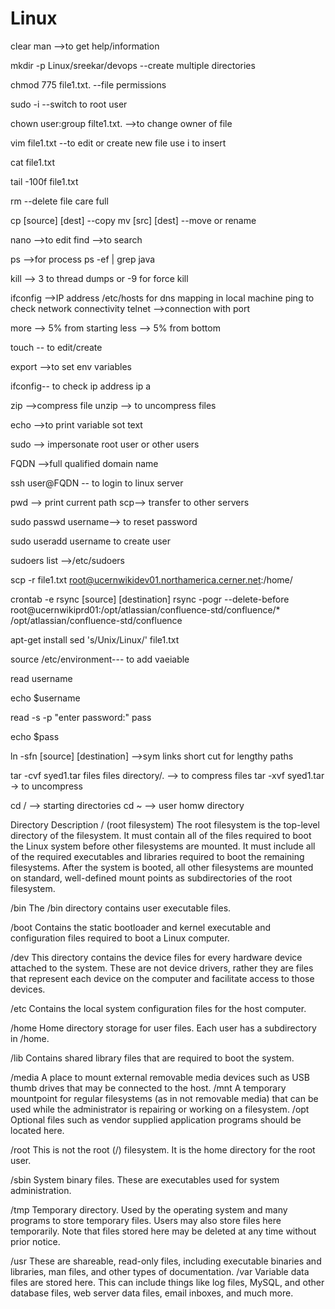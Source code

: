 # Linux

clear man -->to get help/information

mkdir -p Linux/sreekar/devops --create multiple directories

chmod 775 file1.txt. --file permissions

sudo -i --switch to root user

chown user:group filte1.txt. -->to change owner of file

vim file1.txt --to edit or create new file use i to insert

cat file1.txt

tail -100f file1.txt

rm --delete file care full

cp [source] [dest] --copy mv [src] [dest] --move or rename

nano -->to edit find -->to search

ps -->for process ps -ef | grep java

kill --> 3 to thread dumps or -9 for force kill

ifconfig -->IP address /etc/hosts for dns mapping in local machine ping to check network connectivity telnet -->connection with port

more --> 5% from starting less --> 5% from bottom

touch -- to edit/create

export -->to set env variables

ifconfig-- to check ip address ip a

zip -->compress file unzip --> to uncompress files

echo -->to print variable sot text

sudo --> impersonate root user or other users

FQDN -->full qualified domain name

ssh user@FQDN -- to login to linux server

pwd --> print current path scp--> transfer to other servers

sudo passwd username--> to reset password

sudo useradd username to create user

sudoers list -->/etc/sudoers


scp -r file1.txt root@ucernwikidev01.northamerica.cerner.net:/home/


crontab -e
rsync [source] [destination]
rsync -pogr --delete-before root@ucernwikiprd01:/opt/atlassian/confluence-std/confluence/* /opt/atlassian/confluence-std/confluence

apt-get install
sed 's/Unix/Linux/' file1.txt

source
/etc/environment--- to add vaeiable


read username

echo $username

read -s -p "enter password:" pass

echo $pass

ln -sfn [source] [destination] -->sym links short cut for lengthy paths

tar -cvf syed1.tar  files files directory/. --> to compress files
tar -xvf syed1.tar -> to uncompress

cd / --> starting directories
 cd ~ --> user homw directory


Directory	Description
/ (root filesystem)	The root filesystem is the top-level directory of the filesystem. It must contain all of the files required to boot the Linux system before other filesystems are mounted. It must include all of the required executables and libraries required to boot the remaining filesystems. After the system is booted, all other filesystems are mounted on standard, well-defined mount points as subdirectories of the root filesystem.


/bin	The /bin directory contains user executable files.


/boot	Contains the static bootloader and kernel executable and configuration files required to boot a Linux computer.

/dev	This directory contains the device files for every hardware device attached to the system. These are not device drivers, rather they are files that represent each device on the computer and facilitate access to those devices.

/etc	Contains the local system configuration files for the host computer.

/home	Home directory storage for user files. Each user has a subdirectory in /home.

/lib	Contains shared library files that are required to boot the system.

/media	A place to mount external removable media devices such as USB thumb drives that may be connected to the host.
/mnt	A temporary mountpoint for regular filesystems (as in not removable media) that can be used while the administrator is repairing or working on a filesystem.
/opt	Optional files such as vendor supplied application programs should be located here.

/root	This is not the root (/) filesystem. It is the home directory for the root user.

/sbin	System binary files. These are executables used for system administration.

/tmp	Temporary directory. Used by the operating system and many programs to store temporary files. Users may also store files here temporarily. Note that files stored here may be deleted at any time without prior notice.

/usr	These are shareable, read-only files, including executable binaries and libraries, man files, and other types of documentation.
/var	Variable data files are stored here. This can include things like log files, MySQL, and other database files, web server data files, email inboxes, and much more.

